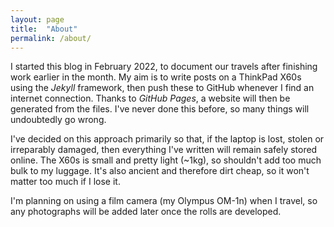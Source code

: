 ```yaml
---
layout: page
title:  "About"
permalink: /about/
---
```


I started this blog in February 2022, to document our travels after finishing work earlier in the month. My aim is to write posts on a ThinkPad X60s using the *Jekyll* framework, then push these to GitHub whenever I find an internet connection. Thanks to *GitHub Pages*, a website will then be generated from the files. I've never done this before, so many things will undoubtedly go wrong.

I've decided on this approach primarily so that, if the laptop is lost, stolen or irreparably damaged, then everything I've written will remain safely stored online. The X60s is small and pretty light (~1kg), so shouldn't add too much bulk to my luggage. It's also ancient and therefore dirt cheap, so it won't matter too much if I lose it.

I'm planning on using a film camera (my Olympus OM-1n) when I travel, so any photographs will be added later once the rolls are developed.
